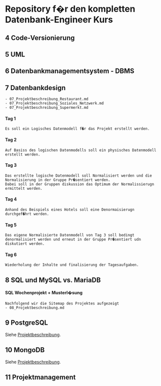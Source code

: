 # Repository f�r den kompletten Datenbank-Engineer Kurs


## 4 Code-Versionierung

## 5 UML

## 6 Datenbankmanagementsystem - DBMS

## 7 Datenbankdesign

    - 07_Projektbeschreibung_Restaurant.md
    - 07_Projektbeschreibung_Soziales_Netzwerk.md
    - 07_Projektbeschreibung_Supermerkt.md

#### Tag 1
    Es soll ein Logisches Datenmodell f�r das Projekt erstellt werden.
    
#### Tag 2
    Auf Basiss des logischen Datenmodells soll ein physisches Datenmodell erstellt werden.
    
#### Tag 3
    Das erstellte logische Datenmodell soll Normalisiert werden und die Normalisierung in der Gruppe Pr�sentiert werden.
    Dabei soll in der Gruppen diskussion das Optimum der Normalissierugn ermittelt werden.
    
#### Tag 4
    Anhand des Beispiels eines Hotels soll eine Denormaisierugn durchgef�hrt werden.
    
#### Tag 5
    Das eigene Normalisierte Datenmodell von Tag 3 soll bedingt denormalisiert werden und erneut in der Gruppe Pr�sentiert udn diskutiert werden.
    
#### Tag 6
    Wiederholung der Inhalte und finalisierung der Tagesaufgaben.

## 8 SQL und MySQL vs. MariaDB

#### SQL Wochenprojekt +  Musterl�sung
    Nachfolgend wir die Sitemap des Projektes aufgezeigt
    - 08_Projektbeschreibung.md

## 9 PostgreSQL

Siehe [Projektbeschreibung](https://github.com/bergemann-hoehne/Datenbank-Wochenprojekte/tree/main/09_Wochenprojekt/09_Projektbeschreibung.md).

## 10 MongoDB

Siehe [Projektbeschreibung](https://github.com/bergemann-hoehne/Datenbank-Wochenprojekte/tree/main/10_Wochenprojekt/10_Projektbeschreibung.md).

## 11 Projektmanagement